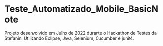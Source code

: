 # Teste_Automatizado_Mobile_BasicNote

Projeto desenvolvido em Julho de 2022 durante o Hackathon de Testes da Stefanini
Utilizando Eclipse, Java, Selenium, Cucumber e junit4.
